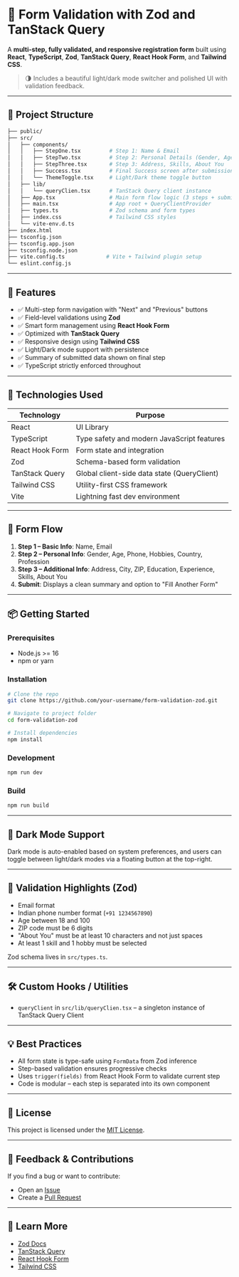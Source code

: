 # 🧾 Form Validation with Zod and TanStack Query

A **multi-step, fully validated, and responsive registration form** built using **React**, **TypeScript**, **Zod**, **TanStack Query**, **React Hook Form**, and **Tailwind CSS**.

> 🌗 Includes a beautiful light/dark mode switcher and polished UI with validation feedback.

---

## 📁 Project Structure

```bash
├── public/
├── src/
│   ├── components/
│   │   ├── StepOne.tsx         # Step 1: Name & Email
│   │   ├── StepTwo.tsx         # Step 2: Personal Details (Gender, Age, etc.)
│   │   ├── StepThree.tsx       # Step 3: Address, Skills, About You
│   │   ├── Success.tsx         # Final Success screen after submission
│   │   └── ThemeToggle.tsx     # Light/Dark theme toggle button
│   ├── lib/
│   │   └── queryClien.tsx      # TanStack Query client instance
│   ├── App.tsx                 # Main form flow logic (3 steps + submission)
│   ├── main.tsx                # App root + QueryClientProvider
│   ├── types.ts                # Zod schema and form types
│   ├── index.css               # Tailwind CSS styles
│   └── vite-env.d.ts
├── index.html
├── tsconfig.json
├── tsconfig.app.json
├── tsconfig.node.json
├── vite.config.ts             # Vite + Tailwind plugin setup
└── eslint.config.js
```

---

## 🚀 Features

- ✅ Multi-step form navigation with "Next" and "Previous" buttons
- ✅ Field-level validations using **Zod**
- ✅ Smart form management using **React Hook Form**
- ✅ Optimized with **TanStack Query**
- ✅ Responsive design using **Tailwind CSS**
- ✅ Light/Dark mode support with persistence
- ✅ Summary of submitted data shown on final step
- ✅ TypeScript strictly enforced throughout

---

## 🧠 Technologies Used

| Technology         | Purpose                                    |
|--------------------|--------------------------------------------|
| React              | UI Library                                 |
| TypeScript         | Type safety and modern JavaScript features |
| React Hook Form    | Form state and integration                 |
| Zod                | Schema-based form validation               |
| TanStack Query     | Global client-side data state (QueryClient)|
| Tailwind CSS       | Utility-first CSS framework                |
| Vite               | Lightning fast dev environment             |

---

## 🧩 Form Flow

1. **Step 1 – Basic Info**: Name, Email  
2. **Step 2 – Personal Info**: Gender, Age, Phone, Hobbies, Country, Profession  
3. **Step 3 – Additional Info**: Address, City, ZIP, Education, Experience, Skills, About You  
4. **Submit**: Displays a clean summary and option to "Fill Another Form"

---

## 📦 Getting Started

### Prerequisites

- Node.js >= 16
- npm or yarn

### Installation

```bash
# Clone the repo
git clone https://github.com/your-username/form-validation-zod.git

# Navigate to project folder
cd form-validation-zod

# Install dependencies
npm install
```

### Development

```bash
npm run dev
```

### Build

```bash
npm run build
```

---

## 🌙 Dark Mode Support

Dark mode is auto-enabled based on system preferences, and users can toggle between light/dark modes via a floating button at the top-right.

---

## 🧪 Validation Highlights (Zod)

- Email format
- Indian phone number format (`+91 1234567890`)
- Age between 18 and 100
- ZIP code must be 6 digits
- "About You" must be at least 10 characters and not just spaces
- At least 1 skill and 1 hobby must be selected

Zod schema lives in `src/types.ts`.

---

## 🛠️ Custom Hooks / Utilities

- `queryClient` in `src/lib/queryClien.tsx` – a singleton instance of TanStack Query Client

---

## 💡 Best Practices

- All form state is type-safe using `FormData` from Zod inference
- Step-based validation ensures progressive checks
- Uses `trigger(fields)` from React Hook Form to validate current step
- Code is modular – each step is separated into its own component

---

## 📃 License

This project is licensed under the [MIT License](LICENSE).

---

## 💬 Feedback & Contributions

If you find a bug or want to contribute:
- Open an [Issue](https://github.com/your-username/form-validation-zod/issues)
- Create a [Pull Request](https://github.com/your-username/form-validation-zod/pulls)

---

## 🧠 Learn More

- [Zod Docs](https://zod.dev)
- [TanStack Query](https://tanstack.com/query/latest)
- [React Hook Form](https://react-hook-form.com/)
- [Tailwind CSS](https://tailwindcss.com/)
